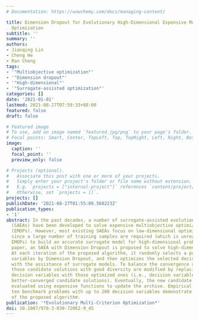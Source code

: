 ```yaml
---
# Documentation: https://wowchemy.com/docs/managing-content/

title: Dimension Dropout for Evolutionary High-Dimensional Expensive Multiobjective
  Optimization
subtitle: ''
summary: ''
authors:
- Jianqing Lin
- Cheng He
- Ran Cheng
tags:
- '"Multiobjective optimization"'
- '"Dimension dropout"'
- '"High-dimensional"'
- '"Surrogate-assisted optimization"'
categories: []
date: '2021-01-01'
lastmod: 2021-08-27T07:59:33+08:00
featured: false
draft: false

# Featured image
# To use, add an image named `featured.jpg/png` to your page's folder.
# Focal points: Smart, Center, TopLeft, Top, TopRight, Left, Right, BottomLeft, Bottom, BottomRight.
image:
  caption: ''
  focal_point: ''
  preview_only: false

# Projects (optional).
#   Associate this post with one or more of your projects.
#   Simply enter your project's folder or file name without extension.
#   E.g. `projects = ["internal-project"]` references `content/project/deep-learning/index.md`.
#   Otherwise, set `projects = []`.
projects: []
publishDate: '2021-08-27T01:55:09.560223Z'
publication_types:
- '1'
abstract: In the past decades, a number of surrogate-assisted evolutionary algorithms
  (SAEAs) have been developed to solve expensive multiobjective optimization problems
  (EMOPs). However, most existing SAEAs focus on low-dimensional optimization problems,
  since a large number of training samples are required (which is unrealistic for
  EMOPs) to build an accurate surrogate model for high-dimensional problems. In this
  paper, an SAEA with Dimension Dropout is proposed to solve high-dimensional EMOPs.
  At each iteration of the proposed algorithm, it randomly selects a part of the decision
  variables by Dimension Dropout, and then optimizes the selected decision variables
  with the assistance of surrogate models. To balance the convergence and diversity,
  those candidate solutions with good diversity are modified by replacing the selected
  decision variables with those optimized ones (i.e., decision variables from some
  better-converged candidate solutions). Eventually, the new candidate solutions are
  evaluated using expensive functions to update the archive. Empirical studies on
  ten benchmark problems with up to 200 decision variables demonstrate the competitiveness
  of the proposed algorithm.
publication: '*Evolutionary Multi-Criterion Optimization*'
doi: 10.1007/978-3-030-72062-9_45
---
```

